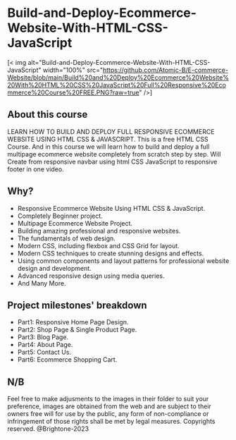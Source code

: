 # Build-and-Deploy-Ecommerce-Website-With-HTML-CSS-JavaScript

[< img alt="Build-and-Deploy-Ecommerce-Website-With-HTML-CSS-JavaScript" width="100%" src="https://github.com/Atomic-B/E-commerce-Website/blob/main/Build%20and%20Deploy%20Ecommerce%20Website%20With%20HTML%20CSS%20JavaScript%20Full%20Responsive%20Ecommerce%20Course%20FREE.PNG?raw=true" />]

## About this course

LEARN HOW TO BUILD AND DEPLOY FULL RESPONSIVE ECOMMERCE WEBSITE USING HTML CSS & JAVASCRIPT. This is a free HTML CSS Course. And in this course we will learn how to build and deploy a full multipage ecommerce website completely from scratch step by step. Will Create from responsive navbar using html CSS JavaScript to responsive footer in one video.

## Why?

- Responsive Ecommerce Website Using HTML CSS & JavaScript.
- Completely Beginner project.
- Multipage Ecommerce Website Project.
- Building amazing professional and responsive websites.
- The fundamentals of web design.
- Modern CSS, including flexbox and CSS Grid for layout.
- Modern CSS techniques to create stunning designs and effects.
- Using common components and layout patterns for professional website design and development.
- Advanced responsive design using media queries.
- And Many More.

## Project milestones' breakdown

- Part1: Responsive Home Page Design.
- Part2: Shop Page & Single Product Page.
- Part3: Blog Page.
- Part4: About Page.
- Part5: Contact Us.
- Part6: Ecommerce Shopping Cart.

## N/B

Feel free to make adjusments to the images in their folder to suit your preference, images are obtained from the web and are subject to their owners free will for use by the public, any form of non-compliance or infringement of those rights shall be met by legal measures. Copyrights reserved. @Brightone-2023
